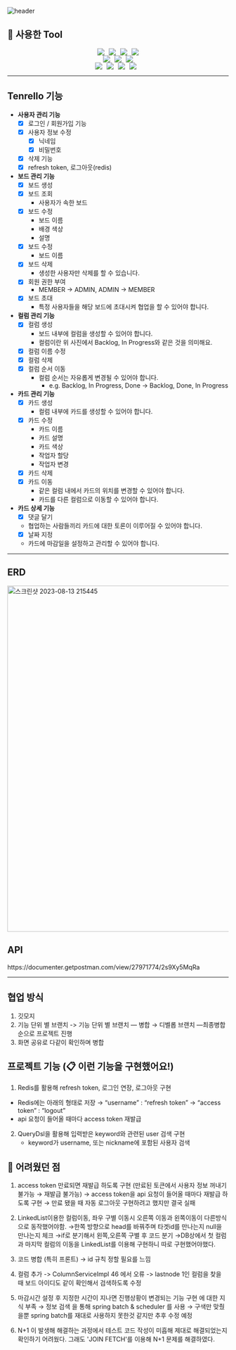 ![header](https://capsule-render.vercel.app/api?type=wave&color=auto&height=300&section=header&text=Tenrello&fontSize=90)


## 🔧 사용한 Tool
<div style="display: flex; justify-content: center;">
  <img src="https://img.shields.io/badge/Java-007396?&style=flat&logo=Java&logoColor=white" style="margin-right: 10px;">
  <img src="https://img.shields.io/badge/HTML5-E34F26?style=flat&logo=HTML5&logoColor=white" style="margin-right: 10px;"/>
	<img src="https://img.shields.io/badge/CSS3-1572B6?style=flat&logo=CSS3&logoColor=white" style="margin-right: 10px;" />
  <img src="https://img.shields.io/badge/JavaScript-F7DF1E?style=flat&logo=javascript&logoColor=white" />
</div>

<div style="display: flex; justify-content: center;">
  <img src="https://img.shields.io/badge/Spring-6DB33F?&style=flat&logo=spring&logoColor=white" style="margin-right: 10px;">
  <img src="https://img.shields.io/badge/MySQL-4479A1?style=flat&logo=mysql&logoColor=white" style="margin-right: 10px;"/>
  <img src="https://img.shields.io/badge/ApachetTomcat-F8DC75?style=flat&logo=apachetomcat&logoColor=white"/>
</div>

<div style="display: flex; justify-content: center;">
  <img src="https://img.shields.io/badge/Git-F05032?style=flat&logo=git&logoColor=white" style="margin-right: 10px;">
  <img src="https://img.shields.io/badge/Github-181717?style=flat&logo=github&logoColor=white" style="margin-right: 10px;">
  <img src="https://img.shields.io/badge/Intellijidea-000000?style=flat&logo=intellijidea&logoColor=white" style="margin-right: 10px;">
  <img src="https://img.shields.io/badge/Postman-FF6C37?style=flat&logo=postman&logoColor=white" style="margin-right: 10px;">
</div>

---------------------------------------------------------------
<h2>Tenrello 기능</h2>

- **사용자 관리 기능**
    - [x]  로그인 / 회원가입 기능
    - [x]  사용자 정보 수정
        - [x]  닉네임
        - [x]  비밀번호
    - [x]  삭제 기능
    - [x]  refresh token, 로그아웃(redis)
        
- **보드 관리 기능**
    - [x]  보드 생성
    - [x]  보드 조회
        - 사용자가 속한 보드
    - [x]  보드 수정
        - 보드 이름
        - 배경 색상
        - 설명
    - [x]  보드 수정
        - 보드 이름
    - [x]  보드 삭제
        - 생성한 사용자만 삭제를 할 수 있습니다.
    - [x]  회원 권한 부여
        - MEMBER → ADMIN, ADMIN → MEMBER
    - [x]  보드 초대
        - 특정 사용자들을 해당 보드에 초대시켜 협업을 할 수 있어야 합니다.
          
- **컬럼 관리 기능**
    - [x]  컬럼 생성
        - 보드 내부에 컬럼을 생성할 수 있어야 합니다.
        - 컬럼이란 위 사진에서 Backlog, In Progress와 같은 것을 의미해요.
    - [x]  컬럼 이름 수정
    - [x]  컬럼 삭제
    - [x]  컬럼 순서 이동
        - 컬럼 순서는 자유롭게 변경될 수 있어야 합니다.
            - e.g. Backlog, In Progress, Done → Backlog, Done, In Progress
              
- **카드 관리 기능**
    - [x]  카드 생성
        - 컬럼 내부에 카드를 생성할 수 있어야 합니다.
    - [x]  카드 수정
        - 카드 이름
        - 카드 설명
        - 카드 색상
        - 작업자 할당
        - 작업자 변경
    - [x]  카드 삭제
    - [x]  카드 이동
        - 같은 컬럼 내에서 카드의 위치를 변경할 수 있어야 합니다.
        - 카드를 다른 컬럼으로 이동할 수 있어야 합니다.
- **카드 상세 기능**
    - [x]  댓글 달기
	- 협업하는 사람들끼리 카드에 대한 토론이 이루어질 수 있어야 합니다.
    - [x]  날짜 지정
	- 카드에 마감일을 설정하고 관리할 수 있어야 합니다.

---------------------------------------------------------
<h2>ERD</h2>
<img width="787" alt="스크린샷 2023-08-13 215445" src="https://github.com/minwoolee7328/Tenrello/assets/130745679/ac35d739-165c-4f40-bf8e-fdc4b7eba375">

<h2>API</h2>
https://documenter.getpostman.com/view/27971774/2s9Xy5MqRa

----------------------------------------------------------
<h2>협업 방식</h2>

1. 깃모지
2. 기능 단위 별 브랜치
    -> 기능 단위 별 브랜치 — 병합 → 디벨롭 브랜치 —최종병합 순으로 프로젝트 진행
3. 화면 공유로 다같이 확인하며 병합

<h2>프로젝트 기능 (📋 이런 기능을 구현했어요!)</h2>

1. Redis를 활용해 refresh token, 로그인 연장, 로그아웃 구현
- Redis에는 아래의 형태로 저장
    → “username” : “refresh token”
    → “access token” : “logout”
- api 요청이 들어올 때마다 access token 재발급

2. QueryDsl을 활용해 입력받은 keyword와 관련된 user 검색 구현
    - keyword가 username, 또는 nickname에 포함된 사용자 검색



<h2>🤯 어려웠던 점</h2>

1. access  token 만료되면 재발급 하도록 구현 
    (만료된 토큰에서 사용자 정보 꺼내기 불가능 → 재발급 불가능)
    → access token을 api 요청이 들어올 때마다 재발급 하도록 구현
    → 만료 됐을 때 자동 로그아웃 구현하려고 했지만 결국 실패
        
2. LinkedList이용한 컬럼이동, 좌우 구별
이동시 오른쪽 이동과 왼쪽이동이 다른방식으로 동작했어야함.
→한쪽 방향으로 head를 바꿔주며 타겟id를 만나는지 null을 만나는지 체크
→if로 분기해서 왼쪽,오른쪽 구별 후 코드 분기
→DB상에서 첫 컬럼과 마지막 컬럼의 이동을 LinkedList를 이용해 구현하니 따로 구현했어야했다.

3. 코드 병합 (특히 프론트)
    → id 규칙 정할 필요를 느낌
    
4. 컬럼 추가 -> ColumnServiceImpl 46 에서 오류 -> lastnode 1인 컬럼을 찾을 때 보드 아이디도 같이 확인해서 검색하도록 수정

5. 마감시간 설정 후 지정한 시간이 지나면 진행상황이 변경되는 기능 구현 에 대한 지식 부족 
→ 정보 검색 을 통해 spring batch & scheduler 를 사용
→ 구색만 맞췄을뿐 spring batch를 재대로 사용하지 못한것 같지만 추후 수정 예정

6. N+1 이 발생해 해결하는 과정에서 테스트 코드 작성이 미흡해 제대로 해결되었는지 확인하기 어려웠다.
   그래도 'JOIN FETCH'를 이용해 N+1 문제를 해결하였다. 
